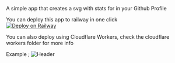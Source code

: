 A simple app that creates a svg with stats for in your Github Profile

You can deploy this app to railway in one click </br>
[![Deploy on Railway](https://railway.com/button.svg)](https://railway.com/template/FA69vd?referralCode=k_ug4k)

You can also deploy using Cloudflare Workers, check the cloudflare workers folder for more info

Example ; 
![Header](https://readme.roan.dev/)
